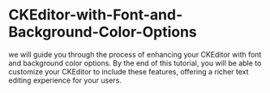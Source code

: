 # CKEditor-with-Font-and-Background-Color-Options
we will guide you through the process of enhancing your CKEditor with font and background color options. By the end of this tutorial, you will be able to customize your CKEditor to include these features, offering a richer text editing experience for your users.

